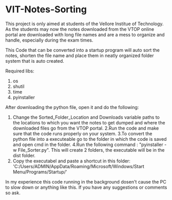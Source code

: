 # VIT-Notes-Sorting

This project is only aimed at students of the Vellore Institue of Technology.
As the students may now the notes downloaded from the VTOP online portal are downloaded with long file names and are a mess to organize and handle, especially during the exam times.

This Code that can be converted into a startup program will auto sort the notes, shorten the file name and place them in neatly organized folder system that is auto created.

Required libs:
1. os
2. shutil
3. time
4. pyinstaller

After downloading the python file, open it and do the following:
1. Change the Sorted_Folder_Location and Downloads variable paths to the locations to which you want the notes to get dumped and where the downloaded files go from the VTOP portal.
2.Run the code and make sure that the code runs properly on your system.
3.To convert the python file into a executeable go to the folder in which the code is saved and open cmd in the folder. 
4.Run the following command : "pyinstaller -w File_Sorter.py". This will create 2 folders, the executable will be in the dist folder.
5. Copy the executabel and paste a shortcut in this folder: 'C:/Users/ADMIN/AppData/Roaming/Microsoft/Windows/Start Menu/Programs/Startup/'


In my experience this code running in the background dosen't cause the PC to slow down or anything like this. If you have any suggestions or comments so ask.
